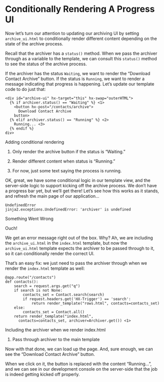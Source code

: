 # Conditionally Rendering A Progress UI

Now let’s turn our attention to updating our archiving UI by setting `archive_ui.html` to conditionally render different content depending on the state of the archive process.

Recall that the archiver has a `status()` method. When we pass the archiver through as a variable to the template, we can consult this `status()` method to see the status of the archive process.

If the archiver has the status `Waiting`, we want to render the “Download Contact Archive” button. If the status is `Running`, we want to render a message indicating that progress is happening. Let’s update our template code to do just that:

    <div id="archive-ui" hx-target="this" hx-swap="outerHTML">
      {% if archiver.status() == "Waiting" %} <1>
        <button hx-post="/contacts/archive">
          Download Contact Archive
        button>
      {% elif archiver.status() == "Running" %} <2>
        Running... <3>
      {% endif %}
    div>

Adding conditional rendering

1.  Only render the archive button if the status is “Waiting.”
    
2.  Render different content when status is “Running.”
    
3.  For now, just some text saying the process is running.
    

OK, great, we have some conditional logic in our template view, and the server-side logic to support kicking off the archive process. We don’t have a progress bar yet, but we’ll get there! Let’s see how this works as it stands, and refresh the main page of our application…​

    UndefinedError
    jinja2.exceptions.UndefinedError: 'archiver' is undefined
    

Something Went Wrong

Ouch!

We get an error message right out of the box. Why? Ah, we are including the `archive_ui.html` in the `index.html` template, but now the `archive_ui.html` template expects the archiver to be passed through to it, so it can conditionally render the correct UI.

That’s an easy fix: we just need to pass the archiver through when we render the `index.html` template as well:

    @app.route("/contacts")
    def contacts():
        search = request.args.get("q")
        if search is not None:
            contacts_set = Contact.search(search)
            if request.headers.get('HX-Trigger') == 'search':
                return render_template("rows.html", contacts=contacts_set)
        else:
            contacts_set = Contact.all()
        return render_template("index.html",
          contacts=contacts_set, archiver=Archiver.get()) <1>

Including the archiver when we render index.html

1.  Pass through archiver to the main template
    

Now with that done, we can load up the page. And, sure enough, we can see the “Download Contact Archive” button.

When we click on it, the button is replaced with the content “Running…​”, and we can see in our development console on the server-side that the job is indeed getting kicked off properly.
